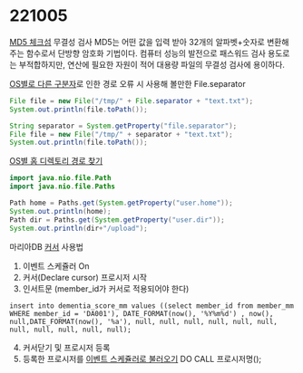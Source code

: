 # 221005

[MD5 체크섬](https://mytory.net/archives/96) 무결성 검사
MD5는 어떤 값을 입력 받아 32개의 알파벳+숫자로 변환해주는 함수로서 단방향 암호화 기법이다.
컴퓨터 성능의 발전으로 패스워드 검사 용도로는 부적합하지만, 연산에 필요한 자원이 적어 대용량 파일의 무결성 검사에 용이하다.

[OS별로 다른 구분자](https://codechacha.com/ko/java-file-separator/)로 인한 경로 오류 시 사용해 볼만한 File.separator
~~~java
File file = new File("/tmp/" + File.separator + "text.txt");
System.out.println(file.toPath());

String separator = System.getProperty("file.separator");
File file = new File("/tmp/" + separator + "text.txt");
System.out.println(file.toPath());
~~~
[OS별 홈 디렉토리 경로 찾기](https://codevang.tistory.com/158)
~~~java
import java.nio.file.Path
import java.nio.file.Paths

Path home = Paths.get(System.getProperty("user.home"));
System.out.println(home);
Path dir = Paths.get(System.getProperty("user.dir"));
System.out.println(dir+"/upload");
~~~

마리아DB [커서](https://reddb.tistory.com/128) 사용법
1. 이벤트 스케쥴러 On
2. 커서(Declare cursor) 프로시저 시작
3. 인서트문 (member_id가 커서로 적용되어야 한다)
~~~
insert into dementia_score_mm values ((select member_id from member_mm WHERE member_id = 'DA001'), DATE_FORMAT(now(), '%Y%m%d') , now(), null,DATE_FORMAT(now(), '%a'), null, null, null, null, null, null, null, null, null, null, null);
~~~
4. 커서닫기 및 프로시저 등록
5. 등록한 프로시저를 [이벤트 스케쥴러로 불러오기](https://shlee0882.tistory.com/252) DO CALL 프로시저명();